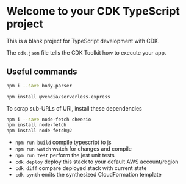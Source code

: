# Welcome to your CDK TypeScript project

This is a blank project for TypeScript development with CDK.

The `cdk.json` file tells the CDK Toolkit how to execute your app.

## Useful commands
```bash
npm i --save body-parser
```
```bash
npm install @vendia/serverless-express
```
To scrap sub-URLs of URl, install these dependencies
```bash
npm i --save node-fetch cheerio
npm install node-fetch
npm install node-fetch@2

```

* `npm run build`   compile typescript to js
* `npm run watch`   watch for changes and compile
* `npm run test`    perform the jest unit tests
* `cdk deploy`      deploy this stack to your default AWS account/region
* `cdk diff`        compare deployed stack with current state
* `cdk synth`       emits the synthesized CloudFormation template
